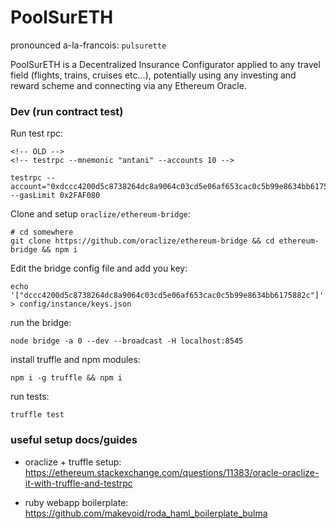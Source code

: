 # PoolSurETH

pronounced a-la-francois: `pulsurette`


PoolSurETH is a Decentralized Insurance Configurator applied to any travel field (flights, trains, cruises etc...), potentially using any investing and reward scheme and connecting via any Ethereum Oracle.


### Dev (run contract test)

Run test rpc:

    <!-- OLD -->
    <!-- testrpc --mnemonic "antani" --accounts 10 -->

    testrpc --account="0xdccc4200d5c8738264dc8a9064c03cd5e06af653cac0c5b99e8634bb6175882c,0x1337000000000000000000000" --gasLimit 0x2FAF080


Clone and setup `oraclize/ethereum-bridge`:

    # cd somewhere
    git clone https://github.com/oraclize/ethereum-bridge && cd ethereum-bridge && npm i

Edit the bridge config file and add you key:

    echo '["dccc4200d5c8738264dc8a9064c03cd5e06af653cac0c5b99e8634bb6175882c"]' > config/instance/keys.json

run the bridge:

    node bridge -a 0 --dev --broadcast -H localhost:8545

<!-- node bridge -a 0 --dev -->
<!--

if the deterministic OAR doesn't works you need to specify it manually

get your OAR from the bridge's output and add it to the test:

    OAR = OraclizeAddrResolverI(0x...);
 -->

install truffle and npm modules:

    npm i -g truffle && npm i

run tests:

    truffle test


### useful setup docs/guides

- oraclize + truffle setup: https://ethereum.stackexchange.com/questions/11383/oracle-oraclize-it-with-truffle-and-testrpc

- ruby webapp boilerplate: https://github.com/makevoid/roda_haml_boilerplate_bulma
